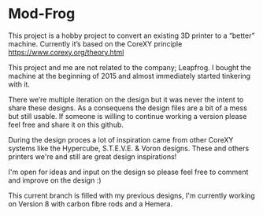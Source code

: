 # Mod-Frog
This project is a hobby project to convert an existing 3D printer to a “better” machine. Currently it’s based on the CoreXY principle https://www.corexy.org/theory.html

This project and me are not related  to the company; Leapfrog. I bought the machine at the beginning of 2015 and almost immediately started tinkering with it. 

There we’re multiple iteration on the design but it was never the intent to share these designs. As a consequens the design files are a bit of a mess but still usable. If someone is willing to continue working a version please feel free and share it on this github. 

During the design proces a lot of inspiration came from other CoreXY systems like the Hypercube, S.T.E.V.E. & Voron designs. These and others printers we're and still are great design inspirations!

I'm  open for ideas and input on the  design so please feel free to comment and improve on the design :)

This current branch is filled with my previous designs, I'm currently working on Version 8 with carbon fibre rods and a Hemera. 
